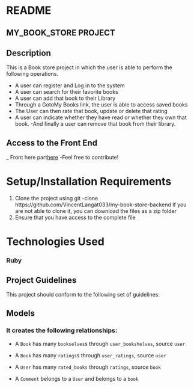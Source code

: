 # README

## MY_BOOK_STORE PROJECT

## Description
This is a Book store project in which the user is able to perform the following operations.
- A user can register and Log in to the system
- A user can search for their favorite books
- A user can add that book to their Library
- Through a GotoMy Books link, the user is able to access saved books
- The User can then rate that book, update or delete that rating
- A user can indicate whether they have read or whether they own that book.
-And finally a user can remove that book from their library.


## Access to the Front End
_ Front here part[here](https://github.com/VincentLangat033/my-book-store-frontend)
-Feel free to contribute!



<h1> Setup/Installation Requirements </h1>
<ol>
<li>Clone the project using git -clone https://github.com/VincentLangat033/my-book-store-backend  If you are not able to clone it, you can download the files as a zip folder</li>


 <li> Ensure that you have access to the complete file</li>

</ol>
<h1> Technologies Used</h1>

### Ruby

## Project Guidelines
This  project should conform to the following set of guidelines:

## Models
### It creates the following relationships:

- A `Book` has many `bookselves`s through `user_bookshelves`, source `user`
- A `Book` has many `ratings`s through `user_ratings`, source `user`

- A `User` has many `rated_books` through `ratings`, source `book`


- A `Comment` belongs to a `User` and belongs to a `book`

